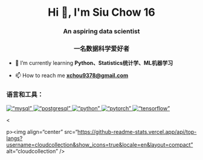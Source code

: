 <h1 align="center">Hi 👋, I'm Siu Chow 16</h1>
<h3 align="center">An aspiring data scientist</h3>
<h3 align="center">一名数据科学爱好者</h3>

- 🌱 I’m currently learning **Python、Statistics统计学、ML机器学习**

- 📫 How to reach me **xchou9378@gmail.com**

<h3 align=“left”>语言和工具：</h3>
<p align=“left”> <a href=“https://www.mysql.com/” target=“_blank” rel=“noreferrer”> <img src=“https://raw.githubusercontent.com/devicons/devicon/master/icons/mysql/mysql-original-wordmark.svg” alt=“mysql” width=“40” height=“40”/> </a> <a href=“https://www.postgresql.org” target=“_blank” rel=“noreferrer”> <img src=“https://raw.githubusercontent.com/devicons/devicon/master/icons/postgresql/postgresql-original-wordmark.svg” alt=“postgresql” width=“40” height=“40”/> </a> <a href=“https://www.python.org” target=“_blank” rel=“noreferrer”> <img src=“https://raw.githubusercontent.com/devicons/devicon/master/icons/python/python-original.svg” alt=“python” width=“40” height=“40”/> </a> <a href=“https://pytorch.org/” target=“_blank” rel=“noreferrer”> <img src=“https://www.vectorlogo.zone/logos/pytorch/pytorch-icon.svg” alt=“pytorch” width=“40” height=“40”/> </a> <a href=“https://www.tensorflow.org” target=“_blank” rel=“noreferrer”> <img src=“https://www.vectorlogo.zone/logos/tensorflow/tensorflow-icon.svg” alt=“tensorflow” width=“40” height=“40”/> </a> </p><

p><img align=“center” src=“https://github-readme-stats.vercel.app/api/top-langs?username=cloudcollection&show_icons=true&locale=en&layout=compact” alt=“cloudcollection” /></p>
